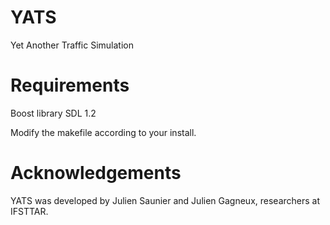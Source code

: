 YATS
====

Yet Another Traffic Simulation

Requirements
============
Boost library
SDL 1.2

Modify the makefile according to your install.

Acknowledgements
================

YATS was developed by Julien Saunier and Julien Gagneux, researchers at IFSTTAR.
